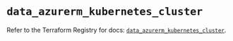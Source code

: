 # `data_azurerm_kubernetes_cluster`

Refer to the Terraform Registry for docs: [`data_azurerm_kubernetes_cluster`](https://registry.terraform.io/providers/hashicorp/azurerm/3.91.0/docs/data-sources/kubernetes_cluster).
